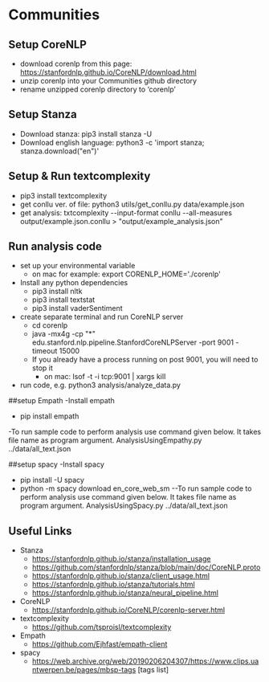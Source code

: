 # Communities

## Setup CoreNLP
- download corenlp from this page: https://stanfordnlp.github.io/CoreNLP/download.html
- unzip corenlp into your Communities github directory
- rename unzipped corenlp directory to ‘corenlp’

## Setup Stanza
- Download stanza: pip3 install stanza -U
- Download english language: python3 -c 'import stanza; stanza.download("en")'
  
## Setup & Run textcomplexity
- pip3 install textcomplexity
- get conllu ver. of file: python3 utils/get_conllu.py data/example.json
- get analysis: txtcomplexity --input-format conllu --all-measures output/example.json.conllu > "output/example_analysis.json"

## Run analysis code 
- set up your environmental variable 
    - on mac for example: export CORENLP_HOME='./corenlp'
- Install any python dependencies
  - pip3 install nltk
  - pip3 install textstat
  - pip3 install vaderSentiment
- create separate terminal and run CoreNLP server
  - cd corenlp
  - java -mx4g -cp "*" edu.stanford.nlp.pipeline.StanfordCoreNLPServer -port 9001 -timeout 15000
  - If you already have a process running on post 9001, you will need to stop it
    - on mac: lsof -t -i tcp:9001 | xargs kill
- run code, e.g. python3 analysis/analyze_data.py

##setup Empath
-Install empath 
  - pip install empath

-To run sample code to perform analysis use command given below. It takes file name as program argument.
    AnalysisUsingEmpathy.py ../data/all_text.json

##setup spacy
-Install spacy 
  - pip install -U spacy
  - python -m spacy download en_core_web_sm
--To run sample code to perform analysis use command given below. It takes file name as program argument.
    AnalysisUsingSpacy.py ../data/all_text.json

## Useful Links
- Stanza
    - https://stanfordnlp.github.io/stanza/installation_usage
    - https://github.com/stanfordnlp/stanza/blob/main/doc/CoreNLP.proto 
    - https://stanfordnlp.github.io/stanza/client_usage.html 
    - https://stanfordnlp.github.io/stanza/tutorials.html 
    - https://stanfordnlp.github.io/stanza/neural_pipeline.html
- CoreNLP
    - https://stanfordnlp.github.io/CoreNLP/corenlp-server.html 
- textcomplexity
    - https://github.com/tsproisl/textcomplexity 
- Empath
  - https://github.com/Ejhfast/empath-client
- spacy 
  - https://web.archive.org/web/20190206204307/https://www.clips.uantwerpen.be/pages/mbsp-tags [tags list]